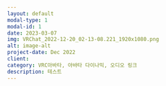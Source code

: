 ```yaml
---
layout: default
modal-type: 1
modal-id: 1
date: 2023-03-07
img: VRChat_2022-12-20_02-13-08.221_1920x1080.png
alt: image-alt
project-date: Dec 2022
client: 
category: VRC아바타, 아바타 다이나믹, 오디오 링크
description: 테스트
---
```

